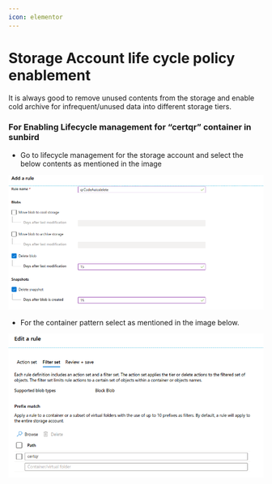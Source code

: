 ```yaml
---
icon: elementor
---
```


# Storage Account life cycle policy enablement

It is always good to remove unused contents from the storage and enable cold archive for infrequent/unused data into different storage tiers.

### For Enabling Lifecycle management for “certqr” container in sunbird <a href="#storageaccountlifecyclepolicyenablement-forenablinglifecyclemanagementfor-certqr-containerinsunbird" id="storageaccountlifecyclepolicyenablement-forenablinglifecyclemanagementfor-certqr-containerinsunbird"></a>

* Go to lifecycle management for the storage account and select the below contents as mentioned in the image

![](../../../../../.gitbook/assets/1356726273.png)

* For the container pattern select as mentioned in the image below.

![](../../../../../.gitbook/assets/1356660741.png)
